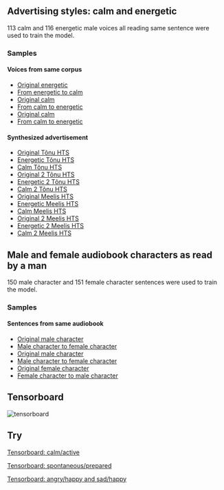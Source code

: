 

## Advertising styles: calm and energetic
113 calm and 116 energetic male voices all reading same sentence were used to train the model.

### Samples
#### Voices from same corpus
- [Original energetic](https://drive.google.com/open?id=1T6I-IbWuPp5sqcO7Ypy5ljpB1YuJqW0u)
- [From energetic to calm](https://drive.google.com/open?id=18pOnm1moQGRf9BWKGjtgp3hGXR09D7Ak)
- [Original calm](https://drive.google.com/open?id=1VumlFOZ74mddxYELIYW7Lj_kyGxVjXLw)
- [From calm to energetic](https://drive.google.com/open?id=1xfWM_TCvr-pKqm_2jiJts2Z_vfpH2x9V)
- [Original calm](https://drive.google.com/open?id=1821AQCPJfhuOlfsazsP0DHRPqTo6QAs1)
- [From calm to energetic](https://drive.google.com/open?id=1tsjyclXgcoy1KiMORHUgz8zBHtyZ45VI)
#### Synthesized advertisement
- [Original Tõnu HTS](https://drive.google.com/open?id=1rsOws_mvI-ey6VA2nP31wiEZDYTr8J2l)
- [Energetic Tõnu HTS](https://drive.google.com/open?id=1ayj01dsSt8hlZKPReuFyTxhilOPvvJO8)
- [Calm Tõnu HTS](https://drive.google.com/open?id=1JkwqkGlJ9h6mVoXp3rAVYSz15EtTsaM4)
- [Original 2 Tõnu HTS](https://drive.google.com/open?id=1j79Ffh30uqgavK_JPl_b_4tQuzenqcqD)
- [Energetic 2 Tõnu HTS](https://drive.google.com/open?id=1OnEN7EX0A-Q0AggqzNXYUyNITiZhoG24)
- [Calm 2 Tõnu HTS](https://drive.google.com/open?id=1q99midd7Mies3wa5qvU9kSP8jIAwcIMb)
- [Original Meelis HTS](https://drive.google.com/open?id=18rPXONwxgsJYNJXFmtqCSth2QpHsmhU0)
- [Energetic Meelis HTS](https://drive.google.com/open?id=1Br9-VObcfcKyuT3CifyY4SPsSARH6bH6)
- [Calm Meelis HTS](https://drive.google.com/open?id=1gqMR9niZCkLsAETVSCs6cVRpK45NUPxc)
- [Original 2 Meelis HTS](https://drive.google.com/open?id=15BAQQY7eaO6PYkDTNNPf-IdethEEVBoy)
- [Energetic 2 Meelis HTS](https://drive.google.com/open?id=1IIziwL94RbtPPLatjpruMRAFZfaw1z_5)
- [Calm 2 Meelis HTS](https://drive.google.com/open?id=1cnRObf-Rhw7pSZk3FJ6jYGLvYdG14AkL)

## Male and female audiobook characters as read by a man
150 male character and 151 female character sentences were used to train the model.

### Samples
#### Sentences from same audiobook
- [Original male character](https://drive.google.com/open?id=1QAgZduetnVLLAOR7V0XR5Z7Ny7scBF0n)
- [Male character to female character](https://drive.google.com/open?id=1EclvhPkMBfusqs4MKYjE2UmTqVxky4W0)
- [Original male character](https://drive.google.com/open?id=1X5tegIixGiME7_o5k6kxGQqhVntrB3tB)
- [Male character to female character](https://drive.google.com/open?id=19ATXbUK-91RnUjhhtvUbkYwjCMan11WL)
- [Original female character](https://drive.google.com/open?id=1Kh2M3gzaSrwesEXYotVl61OsGpl3r9tk)
- [Female character to male character](https://drive.google.com/open?id=1ynSPYpDroleHNq89T51LYH6sNui5Jzdb)

## Tensorboard

![tensorboard](tensorboard.png "blue - advertisments
red - audiobook")

## Try
[Tensorboard: calm/active](https://raw.githubusercontent.com/pajupuujh/demo_resources/main/2021-05/calm-active.png)

[Tensorboard: spontaneous/prepared](https://raw.githubusercontent.com/pajupuujh/demo_resources/main/2021-05/spontaneous.png)

[Tensorboard: angry/happy and sad/happy](https://raw.githubusercontent.com/pajupuujh/demo_resources/main/2021-05/happy.png)


